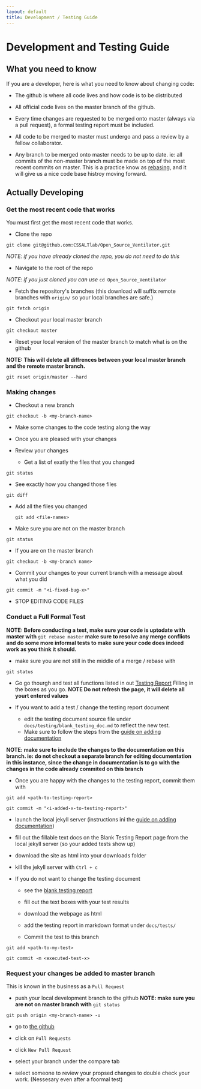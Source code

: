 ```yaml
---
layout: default
title: Development / Testing Guide
---
```


# Development and Testing Guide

## What you need to know

If you are a developer, here is what you need to know about changing code:

* The github is where all code lives and how code is to be distributed

* All official code lives on the master branch of the github.

* Every time changes are requested to be merged onto master (always via a pull request), a formal testing report must be included.

* All code to be merged to master must undergo and pass a review by a fellow collaborator.

* Any branch to be merged onto master needs to be up to date. ie: all commits of the non-master branch must be made on top of the most recent commits on master. This is a practice know as [rebasing](https://git-scm.com/book/en/v2/Git-Branching-Rebasing), and it will give us a nice code base histroy moving forward.


## Actually Developing

### Get the most recent code that works

You must first get the most recent code that works.

* Clone the repo

`git clone git@github.com:CSSALTlab/Open_Source_Ventilator.git`

*NOTE: if you have already cloned the repo, you do not need to do this*


* Navigate to the root of the repo

*NOTE: if you just cloned you can use* `cd Open_Source_Ventilator`

* Fetch the repository's branches (this download will suffix remote branches with `origin/` so your local branches are safe.)

`git fetch origin`

* Checkout your local master branch

`git checkout master`

* Reset your local version of the master branch to match what is on the github

**NOTE: This will delete all diffrences between your local master branch and the remote master branch.**

`git reset origin/master --hard`

### Making changes

* Checkout a new branch

`git checkout -b <my-branch-name>`

* Make some changes to the code testing along the way

* Once you are pleased with your changes

* Review your changes

  * Get a list of exatly the files that you changed

`git status`

  * See exactly how you changed those files

`git diff`

* Add all the files you changed

  `git add <file-names>`

* Make sure you are not on the master branch

`git status`

  * If you are on the master branch

`git checkout -b <my-branch name>`

* Commit your changes to your current branch with a message about what you did

`git commit -m "<i-fixed-bug-x>"`

* STOP EDITING CODE FILES

### Conduct a Full Formal Test

**NOTE: Before conducting a test, make sure your code is uptodate with master with** `git rebase master` **make sure to resolve any merge conflicts and do some more informal tests to make sure your code does indeed work as you think it should.**

* make sure you are not still in the middle of a merge / rebase with

`git status`

* Go go thourgh and test all functions listed in out [Testing Report](./blank_testing_doc.html) Filling in the boxes as you go.
**NOTE Do not refresh the page, it will delete all yourt entered values**


* If you want to add a test / change the testing report document
  * edit the testing document source file under `docs/testing/blank_testing_doc.md` to reflect the new test. 
  * Make sure to follow the steps from the [guide on adding documentation](../AddingDocumentation.html)

**NOTE: make sure to include the changes to the documentation on this branch. ie: do not checkout a separate branch for editing documentation in this instance, since the change in documentation is to go with the changes in the code already commited on this branch** 

  * Once you are happy with the changes to the testing report, commit them with

`git add <path-to-testing-report>`

`git commit -m "<i-added-x-to-testing-report>"`

  * launch the local jekyll server (instructions ini the [guide on adding documentation](../AddingDocumentation.html))

  * fill out the fillable text docs on the Blank Testing Report page from the local jekyll server (so your added tests show up)

  * download the site as html into your downloads folder

  * kill the jekyll server with `Ctrl + c`

* If you do not want to change the testing document

  * see the [blank testing report](./blank_testing_report_doc.md)

  * fill out the text boxes with your test results

  * download the webpage as html

  * add the testing report in markdown format under `docs/tests/`

  * Commit the test to this branch

`git add <path-to-my-test>`

`git commit -m <executed-test-x>`


### Request your changes be added to master branch

This is known in the business as a `Pull Request`

* push your local development branch to the github
**NOTE: make sure you are not on master branch with** `git status`

`git push origin <my-branch-name> -u`

* go to [the github](https://github.com/CSSALTlab/Open_Source_Ventilator)

* click on `Pull Requests`

* click `New Pull Request`

* select your branch under the compare tab

* select someone to review your propsed changes to double check your work. (Nessesary even after a foormal test)


